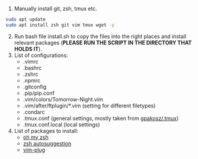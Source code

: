 1. Manually install git, zsh, tmux etc.
```bash
sudo apt update
sudo apt install zsh git vim tmux wget -y
```
2. Run bash file install.sh to copy the files into the right places and install relevant packages (**PLEASE RUN THE SCRIPT IN THE DIRECTORY THAT HOLDS IT**).
3. List of configurations:
    - .vimrc
    - .bashrc
    - .zshrc
    - .npmrc
    - .gitconfig
    - .pip/pip.conf
    - .vim/colors/Tomorrow-Night.vim
    - .vim/after/ftplugin/\*.vim (setting for different filetypes)
    - .condarc
    - .tmux.conf (general settings, mostly taken from [gpakosz/.tmux](https://github.com/gpakosz/.tmux.git))
    - .tmux.conf.local (local settings)
4. List of packages to install:
    - [oh my zsh](https://github.com/robbyrussell/oh-my-zsh)
    - [zsh autosuggestion](https://github.com/zsh-users/zsh-autosuggestions)
    - [vim-plug](https://github.com/junegunn/vim-plug)

